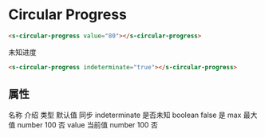 # Circular Progress

<section>
  <s-circular-progress value="80"></s-circular-progress>
</section>

```html
<s-circular-progress value="80"></s-circular-progress>
```

未知进度

<section>
  <s-circular-progress indeterminate="true"></s-circular-progress>
</section>

```html
<s-circular-progress indeterminate="true"></s-circular-progress>
```

## 属性
<s-table>
  <s-thead>
    <s-tr>
      <s-th>名称</s-th>
      <s-th>介绍</s-th>
      <s-th class="min-content">类型</s-th>
      <s-th class="min-content">默认值</s-th>
      <s-th class="min-content">同步</s-th>
    </s-tr>
  </s-thead>
  <s-tbody>
    <s-tr>
      <s-td>indeterminate</s-td>
      <s-td>是否未知</s-td>
      <s-td>boolean</s-td>
      <s-td>false</s-td>
      <s-td>是</s-td>
    </s-tr>
    <s-tr>
      <s-td>max</s-td>
      <s-td>最大值</s-td>
      <s-td>number</s-td>
      <s-td>100</s-td>
      <s-td>否</s-td>
    </s-tr>
    <s-tr>
      <s-td>value</s-td>
      <s-td>当前值</s-td>
      <s-td>number</s-td>
      <s-td>100</s-td>
      <s-td>否</s-td>
    </s-tr>
  </s-tbody>
</s-table>
